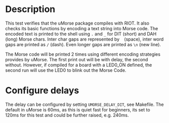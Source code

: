 # Description

This test verifies that the uMorse package compiles with RIOT. It also checks
its basic functions by encoding a text string into Morse code. The encoded text
is printed to the shell using `.` and `_` for DIT (short) and  DAH (long) Morse
chars. Inter char gaps are represented by ` ` (space), inter word gaps are
printed as ` / ` (dash). Even longer gaps are printed as `\n` (new line).

The Morse code will be printed 2 times using different encoding strategies
provides by uMorse. The first print out will be with delay, the second without.
However, if compiled for a board with a LED0_ON defined, the second run will
use the LED0 to blink out the Morse Code.

# Configure delays

The delay can be configured by setting `UMORSE_DELAY_DIT`, see Makefile.
The default in uMorse is 60ms, as this is quiet fast for beginners, its
set to 120ms for this test and could be further raised, e.g. 240ms.
